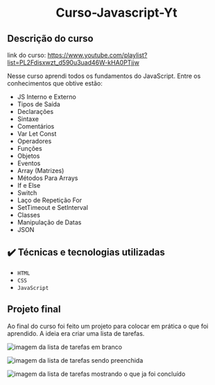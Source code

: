 <h1 align="center"> Curso-Javascript-Yt</h1>

## Descrição do curso
link do curso: https://www.youtube.com/playlist?list=PL2Fdisxwzt_d590u3uad46W-kHA0PTjjw

Nesse curso aprendi todos os fundamentos do JavaScript. Entre os conhecimentos que obtive estão:
- JS Interno e Externo
- Tipos de Saída
- Declarações
- Sintaxe
- Comentários
- Var Let Const
- Operadores
- Funções
- Objetos
- Eventos
- Array (Matrizes)
- Métodos Para Arrays
- If e Else
- Switch
- Laço de Repetição For
- SetTimeout e SetInterval
- Classes
- Manipulação de Datas
- JSON

## ✔️ Técnicas e tecnologias utilizadas

- ``HTML`` 
- ``CSS`` 
- ``JavaScript`` 

## Projeto final
Ao final do curso foi feito um projeto para colocar em prática o que foi aprendido. A ideia era criar uma lista de tarefas.

![imagem da lista de tarefas em branco](https://user-images.githubusercontent.com/64707563/200395806-699d2c5f-f34c-4437-bcce-9e04732703a5.png)

![imagem da lista de tarefas sendo preenchida](https://user-images.githubusercontent.com/64707563/200395958-adbb34f3-c931-4f65-a2d8-f2ca35b65947.png)

![imagem da lista de tarefas mostrando o que ja foi concluído](https://user-images.githubusercontent.com/64707563/200396150-8e1a1a9a-4104-4328-9d93-96e536013964.png)

